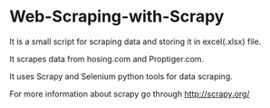 # Web-Scraping-with-Scrapy

It is a small script for scraping data and storing it in excel(.xlsx) file.

It scrapes data from hosing.com and Proptiger.com.

It uses Scrapy and Selenium python tools for data scraping.

For more information about scrapy go through http://scrapy.org/
